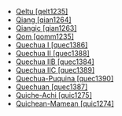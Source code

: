 - [Qeltu [qelt1235]](tree/afro1255/semi1276/west2786/cent2236/arab1394/arab1395/east2729/qelt1235/md.ini)
- [Qiang [qian1264]](tree/sino1245/burm1265/naqi1236/qian1263/qian1264/md.ini)
- [Qiangic [qian1263]](tree/sino1245/burm1265/naqi1236/qian1263/md.ini)
- [Qom [qomm1235]](tree/guai1249/guai1250/qomm1235/md.ini)
- [Quechua I [quec1386]](tree/quec1387/quec1386/md.ini)
- [Quechua II [quec1388]](tree/quec1387/quec1388/md.ini)
- [Quechua IIB [quec1384]](tree/quec1387/quec1388/chin1494/quec1384/md.ini)
- [Quechua IIC [quec1389]](tree/quec1387/quec1388/chin1494/quec1389/md.ini)
- [Quechua-Puquina [quec1390]](tree/spee1234/quec1390/md.ini)
- [Quechuan [quec1387]](tree/quec1387/md.ini)
- [Quiche-Achi [quic1275]](tree/maya1287/core1254/quic1274/grea1276/core1251/quic1275/md.ini)
- [Quichean-Mamean [quic1274]](tree/maya1287/core1254/quic1274/md.ini)
